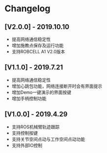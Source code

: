 # Changelog

## [V2.0.0] - 2019.10.10
- 提高网络通信稳定性
- 增加施教点保存及运行功能 
- 支持ROBCELL A1 V2.0版本


## [V1.1.0] - 2019.7.21
- 提高网络通信稳定性
- 增加心跳包功能，网络连接断开时会有界面提示
- 增加Demo一键演示的界面按键
- 增加手柄控制功能


## [V1.0.0] - 2019.4.29
- 支持ROS机械臂轨迹跟踪
- 支持控制按键
- 支持关节空间点动与工作空间点动功能
- 支持外部IO控制

